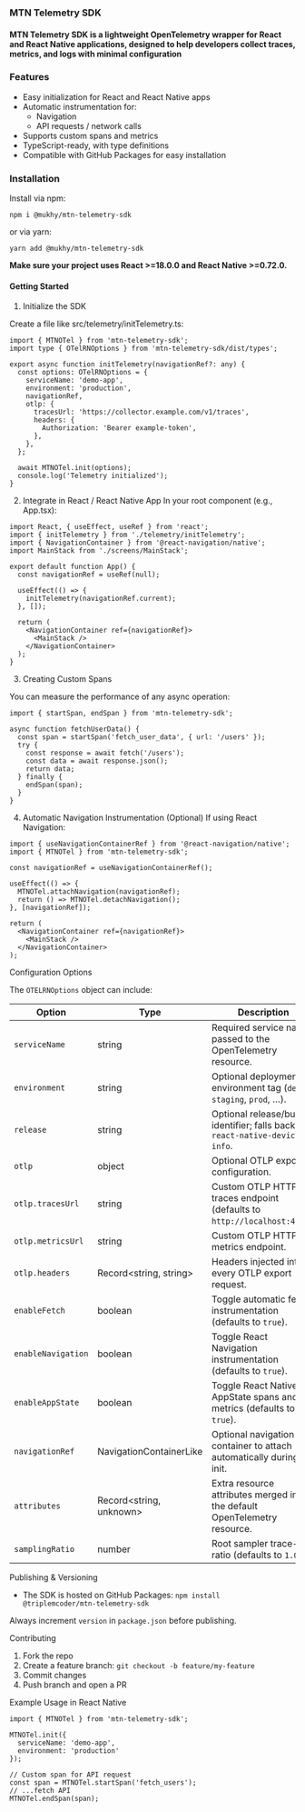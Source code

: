 ### MTN Telemetry SDK

#### MTN Telemetry SDK is a lightweight OpenTelemetry wrapper for React and React Native applications, designed to help developers collect traces, metrics, and logs with minimal configuration

### Features

* Easy initialization for React and React Native apps
* Automatic instrumentation for:
  * Navigation
  * API requests / network calls
* Supports custom spans and metrics
* TypeScript-ready, with type definitions
* Compatible with GitHub Packages for easy installation


### Installation

Install via npm:

``npm i @mukhy/mtn-telemetry-sdk
``

or via yarn:

``yarn add @mukhy/mtn-telemetry-sdk
``

**Make sure your project uses React >=18.0.0 and React Native >=0.72.0.**

#### Getting Started

1.  Initialize the SDK

Create a file like src/telemetry/initTelemetry.ts:

```
import { MTNOTel } from 'mtn-telemetry-sdk';
import type { OTelRNOptions } from 'mtn-telemetry-sdk/dist/types';

export async function initTelemetry(navigationRef?: any) {
  const options: OTelRNOptions = {
    serviceName: 'demo-app',
    environment: 'production',
    navigationRef,
    otlp: {
      tracesUrl: 'https://collector.example.com/v1/traces',
      headers: {
        Authorization: 'Bearer example-token',
      },
    },
  };

  await MTNOTel.init(options);
  console.log('Telemetry initialized');
}
```

2. Integrate in React / React Native App
In your root component (e.g., App.tsx):

```
import React, { useEffect, useRef } from 'react';
import { initTelemetry } from './telemetry/initTelemetry';
import { NavigationContainer } from '@react-navigation/native';
import MainStack from './screens/MainStack';

export default function App() {
  const navigationRef = useRef(null);

  useEffect(() => {
    initTelemetry(navigationRef.current);
  }, []);

  return (
    <NavigationContainer ref={navigationRef}>
      <MainStack />
    </NavigationContainer>
  );
}
```

3. Creating Custom Spans

You can measure the performance of any async operation:

```
import { startSpan, endSpan } from 'mtn-telemetry-sdk';

async function fetchUserData() {
  const span = startSpan('fetch_user_data', { url: '/users' });
  try {
    const response = await fetch('/users');
    const data = await response.json();
    return data;
  } finally {
    endSpan(span);
  }
}
```

4. Automatic Navigation Instrumentation (Optional)
If using React Navigation:

```
import { useNavigationContainerRef } from '@react-navigation/native';
import { MTNOTel } from 'mtn-telemetry-sdk';

const navigationRef = useNavigationContainerRef();

useEffect(() => {
  MTNOTel.attachNavigation(navigationRef);
  return () => MTNOTel.detachNavigation();
}, [navigationRef]);

return (
  <NavigationContainer ref={navigationRef}>
    <MainStack />
  </NavigationContainer>
);
```


Configuration Options

The ``OTELRNOptions`` object can include:

| Option             | Type                    | Description                                                                  |
| ------------------ | ----------------------- | ---------------------------------------------------------------------------- |
| `serviceName`      | string                  | Required service name passed to the OpenTelemetry resource.                  |
| `environment`      | string                  | Optional deployment environment tag (`dev`, `staging`, `prod`, …).           |
| `release`          | string                  | Optional release/build identifier; falls back to `react-native-device-info`. |
| `otlp`             | object                  | Optional OTLP exporter configuration.                                        |
| `otlp.tracesUrl`   | string                  | Custom OTLP HTTP traces endpoint (defaults to `http://localhost:4318`).      |
| `otlp.metricsUrl`  | string                  | Custom OTLP HTTP metrics endpoint.                                           |
| `otlp.headers`     | Record<string, string>  | Headers injected into every OTLP export request.                             |
| `enableFetch`      | boolean                 | Toggle automatic fetch instrumentation (defaults to `true`).                 |
| `enableNavigation` | boolean                 | Toggle React Navigation instrumentation (defaults to `true`).                |
| `enableAppState`   | boolean                 | Toggle React Native AppState spans and metrics (defaults to `true`).         |
| `navigationRef`    | NavigationContainerLike | Optional navigation container to attach automatically during init.          |
| `attributes`       | Record<string, unknown> | Extra resource attributes merged into the default OpenTelemetry resource.    |
| `samplingRatio`    | number                  | Root sampler trace-id ratio (defaults to `1.0`).                             |

Publishing & Versioning
* The SDK is hosted on GitHub Packages:
``npm install @triplemcoder/mtn-telemetry-sdk``

Always increment ``version`` in ``package.json`` before publishing.

Contributing
1. Fork the repo
2. Create a feature branch:
   ``git checkout -b feature/my-feature``
3. Commit changes
4. Push branch and open a PR

Example Usage in React Native

```
import { MTNOTel } from 'mtn-telemetry-sdk';

MTNOTel.init({
  serviceName: 'demo-app',
  environment: 'production'
});

// Custom span for API request
const span = MTNOTel.startSpan('fetch_users');
// ...fetch API
MTNOTel.endSpan(span);
```




